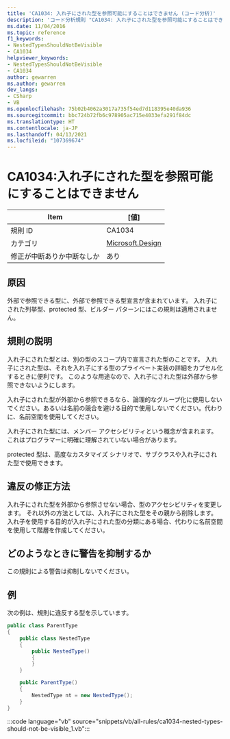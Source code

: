 ```yaml
---
title: 'CA1034: 入れ子にされた型を参照可能にすることはできません (コード分析)'
description: 'コード分析規則 "CA1034: 入れ子にされた型を参照可能にすることはできません" について説明します'
ms.date: 11/04/2016
ms.topic: reference
f1_keywords:
- NestedTypesShouldNotBeVisible
- CA1034
helpviewer_keywords:
- NestedTypesShouldNotBeVisible
- CA1034
author: gewarren
ms.author: gewarren
dev_langs:
- CSharp
- VB
ms.openlocfilehash: 75b02b4062a3017a735f54ed7d118395e40da936
ms.sourcegitcommit: bbc724b72fb6c978905ac715e4033efa291f84dc
ms.translationtype: HT
ms.contentlocale: ja-JP
ms.lasthandoff: 04/13/2021
ms.locfileid: "107369674"
---
```

# <a name="ca1034-nested-types-should-not-be-visible"></a>CA1034:入れ子にされた型を参照可能にすることはできません

| Item                                     | [値]            |
|------------------------------------------|------------------|
| 規則 ID                                   | CA1034           |
| カテゴリ                                 | [Microsoft.Design](design-warnings.md) |
| 修正が中断ありか中断なしか | あり         |

## <a name="cause"></a>原因

外部で参照できる型に、外部で参照できる型宣言が含まれています。 入れ子にされた列挙型、protected 型、ビルダー パターンにはこの規則は適用されません。

## <a name="rule-description"></a>規則の説明

入れ子にされた型とは、別の型のスコープ内で宣言された型のことです。 入れ子にされた型は、それを入れ子にする型のプライベート実装の詳細をカプセル化するときに便利です。 このような用途なので、入れ子にされた型は外部から参照できないようにします。

入れ子にされた型が外部から参照できるなら、論理的なグループ化に使用しないでください。あるいは名前の競合を避ける目的で使用しないでください。代わりに、名前空間を使用してください。

入れ子にされた型には、メンバー アクセシビリティという概念が含まれます。これはプログラマーに明確に理解されていない場合があります。

protected 型は、高度なカスタマイズ シナリオで、サブクラスや入れ子にされた型で使用できます。

## <a name="how-to-fix-violations"></a>違反の修正方法

入れ子にされた型を外部から参照させない場合、型のアクセシビリティを変更します。 それ以外の方法としては、入れ子にされた型をその親から削除します。 入れ子を使用する目的が入れ子にされた型の分類にある場合、代わりに名前空間を使用して階層を作成してください。

## <a name="when-to-suppress-warnings"></a>どのようなときに警告を抑制するか

この規則による警告は抑制しないでください。

## <a name="example"></a>例

次の例は、規則に違反する型を示しています。

```csharp
public class ParentType
{
    public class NestedType
    {
        public NestedType()
        {
        }
    }

    public ParentType()
    {
        NestedType nt = new NestedType();
    }
}
```

:::code language="vb" source="snippets/vb/all-rules/ca1034-nested-types-should-not-be-visible_1.vb":::
